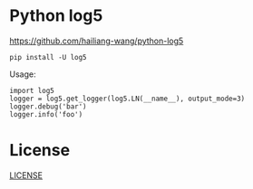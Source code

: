 # Python log5
https://github.com/hailiang-wang/python-log5

```
pip install -U log5
```

Usage:

```
import log5
logger = log5.get_logger(log5.LN(__name__), output_mode=3)
logger.debug('bar')
logger.info('foo')
```

# License
[LICENSE](./LICENSE)